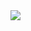 <img align="center" src="https://raw.githubusercontent.com/splivid/.github/main/profile/splivid-white.svg">
